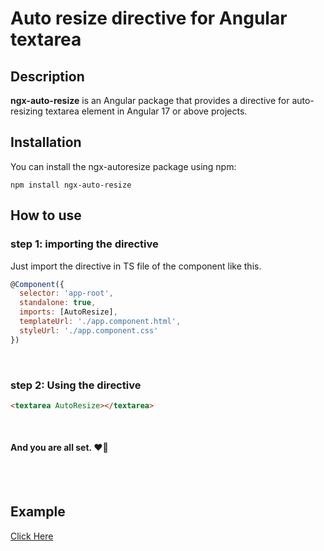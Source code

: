 # Auto resize directive for Angular textarea

## Description

<b>ngx-auto-resize</b> is an Angular package that provides a directive for auto-resizing textarea element in Angular 17 or above projects.

## Installation

You can install the ngx-autoresize package using npm:

```
npm install ngx-auto-resize
```

## How to use

### step 1: importing the directive

Just import the directive in TS file of the component like this.

```javascript
@Component({
  selector: 'app-root',
  standalone: true,
  imports: [AutoResize],
  templateUrl: './app.component.html',
  styleUrl: './app.component.css'
})
```

<br/>

### step 2: Using the directive

```html
<textarea AutoResize></textarea>
```

<br/>

#### And you are all set. ❤️‍🔥

<br/>
<br/>

## Example

[Click Here](https://stackblitz.com/~/github.com/HarshKanjiya/ngx-auto-resize---demo)
